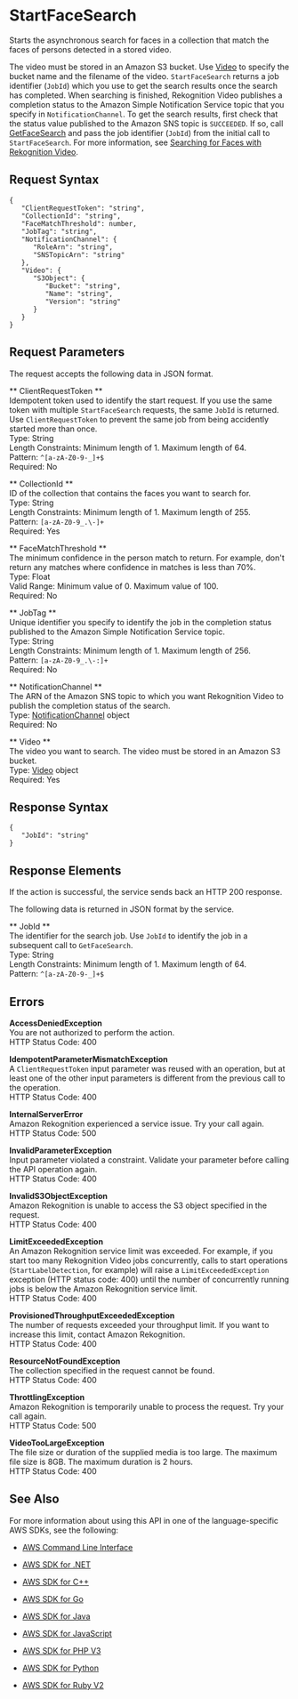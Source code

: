 # StartFaceSearch<a name="API_StartFaceSearch"></a>

Starts the asynchronous search for faces in a collection that match the faces of persons detected in a stored video\.

The video must be stored in an Amazon S3 bucket\. Use [Video](API_Video.md) to specify the bucket name and the filename of the video\. `StartFaceSearch` returns a job identifier \(`JobId`\) which you use to get the search results once the search has completed\. When searching is finished, Rekognition Video publishes a completion status to the Amazon Simple Notification Service topic that you specify in `NotificationChannel`\. To get the search results, first check that the status value published to the Amazon SNS topic is `SUCCEEDED`\. If so, call [GetFaceSearch](API_GetFaceSearch.md) and pass the job identifier \(`JobId`\) from the initial call to `StartFaceSearch`\. For more information, see [Searching for Faces with Rekognition Video](collections-search-person.md)\.

## Request Syntax<a name="API_StartFaceSearch_RequestSyntax"></a>

```
{
   "ClientRequestToken": "string",
   "CollectionId": "string",
   "FaceMatchThreshold": number,
   "JobTag": "string",
   "NotificationChannel": { 
      "RoleArn": "string",
      "SNSTopicArn": "string"
   },
   "Video": { 
      "S3Object": { 
         "Bucket": "string",
         "Name": "string",
         "Version": "string"
      }
   }
}
```

## Request Parameters<a name="API_StartFaceSearch_RequestParameters"></a>

The request accepts the following data in JSON format\.

 ** ClientRequestToken **   
Idempotent token used to identify the start request\. If you use the same token with multiple `StartFaceSearch` requests, the same `JobId` is returned\. Use `ClientRequestToken` to prevent the same job from being accidently started more than once\.   
Type: String  
Length Constraints: Minimum length of 1\. Maximum length of 64\.  
Pattern: `^[a-zA-Z0-9-_]+$`   
Required: No

 ** CollectionId **   
ID of the collection that contains the faces you want to search for\.  
Type: String  
Length Constraints: Minimum length of 1\. Maximum length of 255\.  
Pattern: `[a-zA-Z0-9_.\-]+`   
Required: Yes

 ** FaceMatchThreshold **   
The minimum confidence in the person match to return\. For example, don't return any matches where confidence in matches is less than 70%\.   
Type: Float  
Valid Range: Minimum value of 0\. Maximum value of 100\.  
Required: No

 ** JobTag **   
Unique identifier you specify to identify the job in the completion status published to the Amazon Simple Notification Service topic\.   
Type: String  
Length Constraints: Minimum length of 1\. Maximum length of 256\.  
Pattern: `[a-zA-Z0-9_.\-:]+`   
Required: No

 ** NotificationChannel **   
The ARN of the Amazon SNS topic to which you want Rekognition Video to publish the completion status of the search\.   
Type: [NotificationChannel](API_NotificationChannel.md) object  
Required: No

 ** Video **   
The video you want to search\. The video must be stored in an Amazon S3 bucket\.   
Type: [Video](API_Video.md) object  
Required: Yes

## Response Syntax<a name="API_StartFaceSearch_ResponseSyntax"></a>

```
{
   "JobId": "string"
}
```

## Response Elements<a name="API_StartFaceSearch_ResponseElements"></a>

If the action is successful, the service sends back an HTTP 200 response\.

The following data is returned in JSON format by the service\.

 ** JobId **   
The identifier for the search job\. Use `JobId` to identify the job in a subsequent call to `GetFaceSearch`\.   
Type: String  
Length Constraints: Minimum length of 1\. Maximum length of 64\.  
Pattern: `^[a-zA-Z0-9-_]+$` 

## Errors<a name="API_StartFaceSearch_Errors"></a>

 **AccessDeniedException**   
You are not authorized to perform the action\.  
HTTP Status Code: 400

 **IdempotentParameterMismatchException**   
A `ClientRequestToken` input parameter was reused with an operation, but at least one of the other input parameters is different from the previous call to the operation\.  
HTTP Status Code: 400

 **InternalServerError**   
Amazon Rekognition experienced a service issue\. Try your call again\.  
HTTP Status Code: 500

 **InvalidParameterException**   
Input parameter violated a constraint\. Validate your parameter before calling the API operation again\.  
HTTP Status Code: 400

 **InvalidS3ObjectException**   
Amazon Rekognition is unable to access the S3 object specified in the request\.  
HTTP Status Code: 400

 **LimitExceededException**   
An Amazon Rekognition service limit was exceeded\. For example, if you start too many Rekognition Video jobs concurrently, calls to start operations \(`StartLabelDetection`, for example\) will raise a `LimitExceededException` exception \(HTTP status code: 400\) until the number of concurrently running jobs is below the Amazon Rekognition service limit\.   
HTTP Status Code: 400

 **ProvisionedThroughputExceededException**   
The number of requests exceeded your throughput limit\. If you want to increase this limit, contact Amazon Rekognition\.  
HTTP Status Code: 400

 **ResourceNotFoundException**   
The collection specified in the request cannot be found\.  
HTTP Status Code: 400

 **ThrottlingException**   
Amazon Rekognition is temporarily unable to process the request\. Try your call again\.  
HTTP Status Code: 500

 **VideoTooLargeException**   
The file size or duration of the supplied media is too large\. The maximum file size is 8GB\. The maximum duration is 2 hours\.   
HTTP Status Code: 400

## See Also<a name="API_StartFaceSearch_SeeAlso"></a>

For more information about using this API in one of the language\-specific AWS SDKs, see the following:

+  [AWS Command Line Interface](http://docs.aws.amazon.com/goto/aws-cli/rekognition-2016-06-27/StartFaceSearch) 

+  [AWS SDK for \.NET](http://docs.aws.amazon.com/goto/DotNetSDKV3/rekognition-2016-06-27/StartFaceSearch) 

+  [AWS SDK for C\+\+](http://docs.aws.amazon.com/goto/SdkForCpp/rekognition-2016-06-27/StartFaceSearch) 

+  [AWS SDK for Go](http://docs.aws.amazon.com/goto/SdkForGoV1/rekognition-2016-06-27/StartFaceSearch) 

+  [AWS SDK for Java](http://docs.aws.amazon.com/goto/SdkForJava/rekognition-2016-06-27/StartFaceSearch) 

+  [AWS SDK for JavaScript](http://docs.aws.amazon.com/goto/AWSJavaScriptSDK/rekognition-2016-06-27/StartFaceSearch) 

+  [AWS SDK for PHP V3](http://docs.aws.amazon.com/goto/SdkForPHPV3/rekognition-2016-06-27/StartFaceSearch) 

+  [AWS SDK for Python](http://docs.aws.amazon.com/goto/boto3/rekognition-2016-06-27/StartFaceSearch) 

+  [AWS SDK for Ruby V2](http://docs.aws.amazon.com/goto/SdkForRubyV2/rekognition-2016-06-27/StartFaceSearch) 